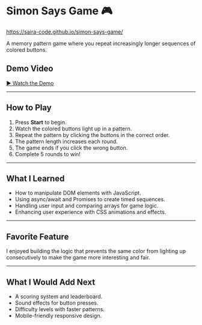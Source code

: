 # Simon Says Game 🎮
https://saira-code.github.io/simon-says-game/

A memory pattern game where you repeat increasingly longer sequences of colored buttons.
## Demo Video
[▶️ Watch the Demo](https://www.loom.com/share/8a74c49f76e64502985f4ec90a4dd1de?sid=3ac65e80-2cbe-4bb8-b032-df948d73ab2c)

---

## How to Play

1. Press **Start** to begin.
2. Watch the colored buttons light up in a pattern.
3. Repeat the pattern by clicking the buttons in the correct order.
4. The pattern length increases each round.
5. The game ends if you click the wrong button.
6. Complete 5 rounds to win!

---


## What I Learned

- How to manipulate DOM elements with JavaScript.
- Using async/await and Promises to create timed sequences.
- Handling user input and comparing arrays for game logic.
- Enhancing user experience with CSS animations and effects.

---

## Favorite Feature

I enjoyed building the logic that prevents the same color from lighting up consecutively to make the game more interesting and fair.

---

## What I Would Add Next

- A scoring system and leaderboard.
- Sound effects for button presses.
- Difficulty levels with faster patterns.
- Mobile-friendly responsive design.
